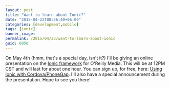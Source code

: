 ```yaml
---
layout: post
title: "Want to learn about Ionic?"
date: "2015-04-23T08:56:40+06:00"
categories: [development,mobile]
tags: [ionic]
banner_image: 
permalink: /2015/04/23/want-to-learn-about-ionic
guid: 6050
---
```


On May 4th (hmm, that's a special day, isn't it?) I'll be giving an online presentation on the <a href="http://ionicframework.com">Ionic framework</a> for O'Reilly Media. This will be at 12PM CST and will last for about one hour. You can sign up, for free, here: <a href="http://www.oreilly.com/pub/e/3407">Using Ionic with Cordova/PhoneGap</a>. I'll also have a special announcement during the presentation. Hope to see you there!